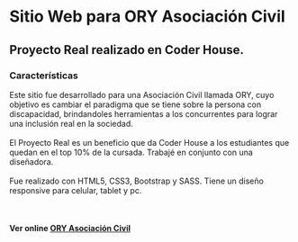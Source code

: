 # Sitio Web para ORY Asociación Civil
<h2>Proyecto Real realizado en Coder House.</h2>
<h3>Características</h3>
<p>Este sitio fue desarrollado para una Asociación Civil llamada ORY, cuyo objetivo es cambiar el paradigma que se tiene sobre la persona con discapacidad, 
brindandoles herramientas a los concurrentes para lograr una inclusión real en la sociedad. <br><br>
El Proyecto Real es un beneficio que da Coder House a los estudiantes que quedan en el top 10% de la cursada. Trabajé en conjunto con una diseñadora. <br><br>
Fue realizado con HTML5, CSS3, Bootstrap y SASS. Tiene un diseño responsive para celular, tablet y pc.</p>
<br>
<h4>Ver online <a href="https://oryasociacioncivil.com.ar/">ORY Asociación Civil</a></h4>
